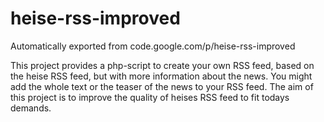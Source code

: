 # heise-rss-improved
Automatically exported from code.google.com/p/heise-rss-improved

This project provides a php-script to create your own RSS feed, based on the heise RSS feed, but with more information about the news. You might add the whole text or the teaser of the news to your RSS feed. The aim of this project is to improve the quality of heises RSS feed to fit todays demands. 
